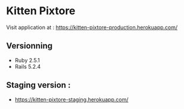 # Kitten Pixtore
Visit application at : https://kitten-pixtore-production.herokuapp.com/

## Versionning
* Ruby 2.5.1
* Rails 5.2.4

## Staging version :
* https://kitten-pixtore-staging.herokuapp.com/

